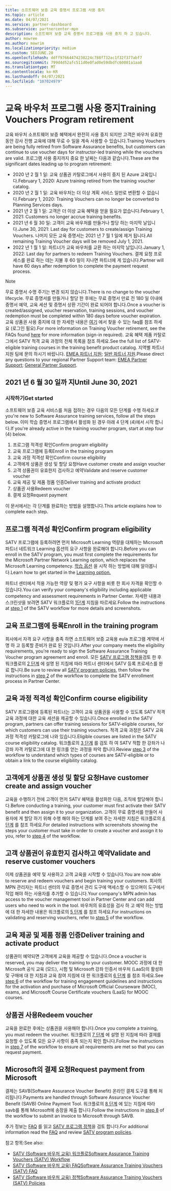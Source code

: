 ```yaml
---
title: 소프트웨어 보증 교육 증명서 프로그램 사용 중지
ms.topic: article
ms.date: 04/07/2021
ms.service: partner-dashboard
ms.subservice: partnercenter-mpn
description: 소프트웨어 보증 교육 증명서 프로그램을 사용 중지 하 고 있습니다.
author: mowree
ms.author: mowrim
ms.localizationpriority: medium
ms.custom: SEOJUNE.20
ms.openlocfilehash: ddff97664474230224c788f732ac1f32f377abf7
ms.sourcegitcommit: 799d4d52afc511d0e0fad0e59dbdfc60081a1aa8
ms.translationtype: MT
ms.contentlocale: ko-KR
ms.lasthandoff: 04/07/2021
ms.locfileid: "107024979"
---
```

# <a name="training-vouchers-program-retirement"></a><span data-ttu-id="b0bfb-103">교육 바우처 프로그램 사용 중지</span><span class="sxs-lookup"><span data-stu-id="b0bfb-103">Training Vouchers Program retirement</span></span>

<span data-ttu-id="b0bfb-104">교육 바우처 소프트웨어 보증 혜택에서 완전히 사용 중지 되지만 고객은 바우처 유효한 동안 강사 진행 교육에 대해 무료 수 일을 계속 사용할 수 있습니다.</span><span class="sxs-lookup"><span data-stu-id="b0bfb-104">Training Vouchers are being fully retired from Software Assurance benefits, but customers can continue to use voucher days for instructor-led training while the vouchers are valid.</span></span> <span data-ttu-id="b0bfb-105">프로그램 사용 중지까지 중요 한 날짜는 다음과 같습니다.</span><span class="sxs-lookup"><span data-stu-id="b0bfb-105">These are the significant dates leading up to program retirement:</span></span> 

- <span data-ttu-id="b0bfb-106">2020 년 2 월 1 일: 교육 상품권 카탈로그에서 사용이 중지 된 Azure 교육입니다.</span><span class="sxs-lookup"><span data-stu-id="b0bfb-106">February 1, 2020: Azure training retired from the training voucher catalog.</span></span>
- <span data-ttu-id="b0bfb-107">2020 년 2 월 1 일: 교육 바우처는 더 이상 계획 서비스 일만로 변환할 수 없습니다.</span><span class="sxs-lookup"><span data-stu-id="b0bfb-107">February 1, 2020: Training Vouchers can no longer be converted to Planning Services days.</span></span>  
- <span data-ttu-id="b0bfb-108">2021 년 2 월 1 일: 고객은 더 이상 교육 혜택을 얻을 필요가 없습니다.</span><span class="sxs-lookup"><span data-stu-id="b0bfb-108">February 1, 2021: Customers no longer accrue training benefits.</span></span> 
- <span data-ttu-id="b0bfb-109">2021 년 6 월 30 일: 고객이 교육 바우처를 만들거나 할당 하는 마지막 날입니다.</span><span class="sxs-lookup"><span data-stu-id="b0bfb-109">June 30, 2021: Last day for customers to create/assign Training Vouchers.</span></span> <span data-ttu-id="b0bfb-110">나머지 모든 교육 증명서는 2021 년 7 월 1 일에 제거 됩니다.</span><span class="sxs-lookup"><span data-stu-id="b0bfb-110">All remaining Training Voucher days will be removed July 1, 2021.</span></span>
- <span data-ttu-id="b0bfb-111">2022 년 1 월 1 일: 파트너가 교육 바우처를 교환 하는 마지막 날입니다.</span><span class="sxs-lookup"><span data-stu-id="b0bfb-111">January 1, 2022: Last day for partners to redeem Training Vouchers.</span></span> <span data-ttu-id="b0bfb-112">결제 요청 프로세스를 완료 하는 데는 지불 후 60 일이 지나면 파트너에 게 있습니다.</span><span class="sxs-lookup"><span data-stu-id="b0bfb-112">Partner will have 60 days after redemption to complete the payment request process.</span></span>  

>[!NOTE]
><span data-ttu-id="b0bfb-113">무료 증명서 수명 주기는 변경 되지 않습니다.</span><span class="sxs-lookup"><span data-stu-id="b0bfb-113">There is no change to the voucher lifecycle.</span></span> <span data-ttu-id="b0bfb-114">무료 증명서를 만들거나 할당 한 후에는 무료 증명서 만료 전 180 일 이내에 증명서 예약, 교육 세션 및 증명서 상환 기간이 완료 되어야 합니다.</span><span class="sxs-lookup"><span data-stu-id="b0bfb-114">Once a voucher is created/assigned, voucher reservation, training sessions, and voucher redemption must be completed within 180 days before voucher expiration.</span></span>  <span data-ttu-id="b0bfb-115">교육 상품권 사용 중지에 대 한 자세한 내용은 [여기](https://partner.microsoft.com/resources/collection/software-assurance-benefit-changes#/) 에서 찾을 수 있는 faq를 참조 하세요 (로그인 필요).</span><span class="sxs-lookup"><span data-stu-id="b0bfb-115">For more information on Training Voucher retirement, see the FAQs found [here](https://partner.microsoft.com/resources/collection/software-assurance-benefit-changes#/) for more information (sign-in required).</span></span>  <span data-ttu-id="b0bfb-116">교육 혜택 제품 카탈로그에서 SATV 적격 교육 과정의 전체 목록을 참조 하세요.</span><span class="sxs-lookup"><span data-stu-id="b0bfb-116">See the full list of SATV-eligible training courses in the training benefit product catalog.</span></span>  <span data-ttu-id="b0bfb-117">지역별 파트너 지원 팀에 문의 하시기 바랍니다. [EMEA 파트너 지원](mailto:savoucher@msdirectservices.com); [일반 파트너 지원](https://partner.microsoft.com/dashboard/support/servicerequests).</span><span class="sxs-lookup"><span data-stu-id="b0bfb-117">Please direct any questions to your regional Partner Support team: [EMEA Partner Support](mailto:savoucher@msdirectservices.com); [General Partner Support](https://partner.microsoft.com/dashboard/support/servicerequests).</span></span>

## <a name="until-june-30-2021"></a><span data-ttu-id="b0bfb-118">2021 년 6 월 30 일까 지</span><span class="sxs-lookup"><span data-stu-id="b0bfb-118">Until June 30, 2021</span></span>

### <a name="get-started"></a><span data-ttu-id="b0bfb-119">시작하기</span><span class="sxs-lookup"><span data-stu-id="b0bfb-119">Get started</span></span>

<span data-ttu-id="b0bfb-120">소프트웨어 보증 교육 서비스를 처음 접하는 경우 다음의 모든 단계를 수행 하세요.</span><span class="sxs-lookup"><span data-stu-id="b0bfb-120">If you're new to Software Assurance training services, follow all the steps below.</span></span> <span data-ttu-id="b0bfb-121">이미 학습 증명서 프로그램에서 활성화 된 경우 아래 4 단계 (4)에서 시작 합니다.</span><span class="sxs-lookup"><span data-stu-id="b0bfb-121">If you're already active in the training voucher program, start at step four (4) below.</span></span> 

1. <span data-ttu-id="b0bfb-122">프로그램 적격성 확인</span><span class="sxs-lookup"><span data-stu-id="b0bfb-122">Confirm program eligibility</span></span>
2. <span data-ttu-id="b0bfb-123">교육 프로그램에 등록</span><span class="sxs-lookup"><span data-stu-id="b0bfb-123">Enroll in the training program</span></span>
3. <span data-ttu-id="b0bfb-124">교육 과정 적격성 확인</span><span class="sxs-lookup"><span data-stu-id="b0bfb-124">Confirm course eligibility</span></span>
4. <span data-ttu-id="b0bfb-125">고객에게 상품권 생성 및 할당 요청</span><span class="sxs-lookup"><span data-stu-id="b0bfb-125">Have customer create and assign voucher</span></span>
5. <span data-ttu-id="b0bfb-126">고객 상품권이 유효한지 검사하고 예약</span><span class="sxs-lookup"><span data-stu-id="b0bfb-126">Validate and reserve customer voucher</span></span>
6. <span data-ttu-id="b0bfb-127">교육 제공 및 제품 정품 인증</span><span class="sxs-lookup"><span data-stu-id="b0bfb-127">Deliver training and activate product</span></span>
7. <span data-ttu-id="b0bfb-128">상품권 사용</span><span class="sxs-lookup"><span data-stu-id="b0bfb-128">Redeem voucher</span></span>
8. <span data-ttu-id="b0bfb-129">결제 요청</span><span class="sxs-lookup"><span data-stu-id="b0bfb-129">Request payment</span></span>

<span data-ttu-id="b0bfb-130">이 문서에서는 각 단계를 완료하는 방법을 설명합니다.</span><span class="sxs-lookup"><span data-stu-id="b0bfb-130">This article explains how to complete each step.</span></span>

## <a name="confirm-program-eligibility"></a><span data-ttu-id="b0bfb-131">프로그램 적격성 확인</span><span class="sxs-lookup"><span data-stu-id="b0bfb-131">Confirm program eligibility</span></span>

<span data-ttu-id="b0bfb-132">SATV 프로그램에 등록하려면 먼저 Microsoft Learning 역량을 대체하는 Microsoft 파트너 네트워크 Learning 옵션의 요구 사항을 완료해야 합니다.</span><span class="sxs-lookup"><span data-stu-id="b0bfb-132">Before you can enroll in the SATV program, you must first complete the requirements for the Microsoft Partner Network Learning option, which replaces the Microsoft Learning competency.</span></span> <span data-ttu-id="b0bfb-133">[학습 옵션](https://partner.microsoft.com/membership/learning-partners) 을 시작 하는 방법에 대해 알아봅니다.</span><span class="sxs-lookup"><span data-stu-id="b0bfb-133">Learn how to get started in the [Learning option.](https://partner.microsoft.com/membership/learning-partners)</span></span>

<span data-ttu-id="b0bfb-134">파트너 센터에서 적용 가능한 역량 및 평가 요구 사항을 비롯 한 회사 자격을 확인할 수 있습니다.</span><span class="sxs-lookup"><span data-stu-id="b0bfb-134">You can verify your company's eligibility including applicable competency and assessment requirements in Partner Center.</span></span> <span data-ttu-id="b0bfb-135">자세한 내용과 스크린샷을 보려면 SATV 워크플로의 [1단계](https://query.prod.cms.rt.microsoft.com/cms/api/am/binary/RE4s3bB) 지침을 따르세요.</span><span class="sxs-lookup"><span data-stu-id="b0bfb-135">Follow the instructions at [step 1](https://query.prod.cms.rt.microsoft.com/cms/api/am/binary/RE4s3bB) of the SATV workflow for more details and screenshots.</span></span>

## <a name="enroll-in-the-training-program"></a><span data-ttu-id="b0bfb-136">교육 프로그램에 등록</span><span class="sxs-lookup"><span data-stu-id="b0bfb-136">Enroll in the training program</span></span>

<span data-ttu-id="b0bfb-137">회사에서 자격 요구 사항을 충족 하면 소프트웨어 보증 교육용 eula 프로그램 계약에 서명 하 고 등록할 준비가 완료 된 것입니다.</span><span class="sxs-lookup"><span data-stu-id="b0bfb-137">After your company meets the eligibility requirements, you're ready to sign the Software Assurance Training Voucher program agreement and enroll.</span></span> <span data-ttu-id="b0bfb-138">모든 [SATV 프로그램 정책을](https://query.prod.cms.rt.microsoft.com/cms/api/am/binary/RE3koEP)검토 한 후 워크플로의 [2 단계](https://query.prod.cms.rt.microsoft.com/cms/api/am/binary/RE4s3bB) 에 설명 된 지침에 따라 파트너 센터에서 SATV 등록 프로세스를 완료 합니다.</span><span class="sxs-lookup"><span data-stu-id="b0bfb-138">Be sure to review all [SATV program policies](https://query.prod.cms.rt.microsoft.com/cms/api/am/binary/RE3koEP), then follow the instructions in [step 2](https://query.prod.cms.rt.microsoft.com/cms/api/am/binary/RE4s3bB) of the workflow to complete the SATV enrollment process in Partner Center.</span></span>


## <a name="confirm-course-eligibility"></a><span data-ttu-id="b0bfb-139">교육 과정 적격성 확인</span><span class="sxs-lookup"><span data-stu-id="b0bfb-139">Confirm course eligibility</span></span>
<span data-ttu-id="b0bfb-140">SATV 프로그램에 등록된 파트너는 고객이 교육 상품권을 사용할 수 있도록 SATV 적격 교육 과정에 대한 교육 세션을 제공할 수 있습니다.</span><span class="sxs-lookup"><span data-stu-id="b0bfb-140">Once enrolled in the SATV program, partners can offer training sessions for SATV-eligible courses, for which customers can use their training vouchers.</span></span> <span data-ttu-id="b0bfb-141">적격 교육 과정은 SATV 교육 과정 적격성 카탈로그에 나와 있습니다.</span><span class="sxs-lookup"><span data-stu-id="b0bfb-141">Eligible courses are listed in the SATV course eligibility catalog.</span></span> <span data-ttu-id="b0bfb-142">워크플로의 [3 단계](https://query.prod.cms.rt.microsoft.com/cms/api/am/binary/RE4s3bB) 를 검토 하 여 SATV 적합 한 강좌가 나 강좌 자격 카탈로그에 대 한 링크를 얻는 과정을 파악 합니다.</span><span class="sxs-lookup"><span data-stu-id="b0bfb-142">Review [step 3](https://query.prod.cms.rt.microsoft.com/cms/api/am/binary/RE4s3bB) of the workflow to understand which types of courses are SATV-eligible or to obtain a link to the course eligibility catalog.</span></span>

## <a name="have-customer-create-and-assign-voucher"></a><span data-ttu-id="b0bfb-143">고객에게 상품권 생성 및 할당 요청</span><span class="sxs-lookup"><span data-stu-id="b0bfb-143">Have customer create and assign voucher</span></span>

<span data-ttu-id="b0bfb-144">교육을 수행하기 전에 고객이 먼저 SATV 혜택을 활성화한 다음, 조직에 할당해야 합니다.</span><span class="sxs-lookup"><span data-stu-id="b0bfb-144">Before conducting a training, your customer must first activate their SATV benefit and then assign it to your organization.</span></span> <span data-ttu-id="b0bfb-145">고객이 무료 증명서를 만들어 사용자에 게 할당 하기 위해 수행 해야 하는 단계를 보여 주는 자세한 지침은 워크플로의 [4 단계](https://query.prod.cms.rt.microsoft.com/cms/api/am/binary/RE4s3bB) 를 참조 하세요.</span><span class="sxs-lookup"><span data-stu-id="b0bfb-145">For detailed instructions with screenshots showing the steps your customer must take in order to create a voucher and assign it to you, refer to [step 4](https://query.prod.cms.rt.microsoft.com/cms/api/am/binary/RE4s3bB) of the workflow.</span></span>

## <a name="validate-and-reserve-customer-vouchers"></a><span data-ttu-id="b0bfb-146">고객 상품권이 유효한지 검사하고 예약</span><span class="sxs-lookup"><span data-stu-id="b0bfb-146">Validate and reserve customer vouchers</span></span>

<span data-ttu-id="b0bfb-147">이제 상품권을 예약 및 사용하고 고객 교육을 시작할 수 있습니다.</span><span class="sxs-lookup"><span data-stu-id="b0bfb-147">You are now able to reserve and redeem vouchers and begin training your customers.</span></span> <span data-ttu-id="b0bfb-148">회사의 MPN 관리자는 파트너 센터의 무료 증명서 관리 도구에 액세스할 수 있으며이 도구에서 작업 해야 하는 사용자를 추가할 수 있습니다.</span><span class="sxs-lookup"><span data-stu-id="b0bfb-148">Your company's MPN admin has access to the voucher management tool in Partner Center and can add users who need to work in the tool.</span></span> <span data-ttu-id="b0bfb-149">바우처의 유효성을 검사 하 고 예약 하는 방법에 대 한 자세한 내용은 워크플로의 [5 단계](https://query.prod.cms.rt.microsoft.com/cms/api/am/binary/RE4s3bB) 를 참조 하세요.</span><span class="sxs-lookup"><span data-stu-id="b0bfb-149">For instructions on validating and reserving vouchers, refer to [step 5](https://query.prod.cms.rt.microsoft.com/cms/api/am/binary/RE4s3bB) of the workflow.</span></span>

## <a name="deliver-training-and-activate-product"></a><span data-ttu-id="b0bfb-150">교육 제공 및 제품 정품 인증</span><span class="sxs-lookup"><span data-stu-id="b0bfb-150">Deliver training and activate product</span></span>

<span data-ttu-id="b0bfb-151">상품권이 예약되면 고객에게 교육을 제공할 수 있습니다.</span><span class="sxs-lookup"><span data-stu-id="b0bfb-151">Once a voucher is reserved, you may deliver the training to your customer.</span></span> <span data-ttu-id="b0bfb-152">MOOC 과정에 대 한 Microsoft 공식 교육 (모드), 시험 및 Microsoft 강좌 인증서 바우처 (LaaS)의 활성화 및 구매에 대 한 지침과 교육 참여 지침에 대 한 워크플로의 [6 단계](https://query.prod.cms.rt.microsoft.com/cms/api/am/binary/RE4s3bB) 를 참조 하세요.</span><span class="sxs-lookup"><span data-stu-id="b0bfb-152">See [step 6](https://query.prod.cms.rt.microsoft.com/cms/api/am/binary/RE4s3bB) of the workflow for training engagement guidelines and instructions for the activation and purchase of Microsoft Official Courseware (MOC), exams, and Microsoft Course Certificate vouchers (LaaS) for MOOC courses.</span></span>

## <a name="redeem-voucher"></a><span data-ttu-id="b0bfb-153">상품권 사용</span><span class="sxs-lookup"><span data-stu-id="b0bfb-153">Redeem voucher</span></span>

<span data-ttu-id="b0bfb-154">교육을 완료한 후에는 상품권을 사용해야 합니다.</span><span class="sxs-lookup"><span data-stu-id="b0bfb-154">Once you complete a training, you must redeem the voucher.</span></span> <span data-ttu-id="b0bfb-155">워크플로의 [7 단계](https://query.prod.cms.rt.microsoft.com/cms/api/am/binary/RE4s3bB) 에 설명 된 지침에 따라 결제를 요청할 수 있도록 모든 요구 사항이 충족 되는지 확인 합니다.</span><span class="sxs-lookup"><span data-stu-id="b0bfb-155">Follow the instructions in [step 7](https://query.prod.cms.rt.microsoft.com/cms/api/am/binary/RE4s3bB) of the workflow to ensure all requirements are met so that you can request payment.</span></span> 


## <a name="request-payment-from-microsoft"></a><span data-ttu-id="b0bfb-156">Microsoft의 결제 요청</span><span class="sxs-lookup"><span data-stu-id="b0bfb-156">Request payment from Microsoft</span></span>

<span data-ttu-id="b0bfb-157">결제는 SAVB(Software Assurance Voucher Benefit) 온라인 결제 도구를 통해 처리됩니다.</span><span class="sxs-lookup"><span data-stu-id="b0bfb-157">Payments are handled through Software Assurance Voucher Benefit (SAVB) Online Payment Tool.</span></span> <span data-ttu-id="b0bfb-158">워크플로의 [8 단계](https://query.prod.cms.rt.microsoft.com/cms/api/am/binary/RE4s3bB) 에 있는 지침에 따라 savb를 통해 Microsoft에 송장을 제출 합니다.</span><span class="sxs-lookup"><span data-stu-id="b0bfb-158">Follow the instructions in [step 8](https://query.prod.cms.rt.microsoft.com/cms/api/am/binary/RE4s3bB) of the workflow to submit an invoice to Microsoft through SAVB.</span></span> 

<span data-ttu-id="b0bfb-159">추가 정보는 [FAQ](https://query.prod.cms.rt.microsoft.com/cms/api/am/binary/RE3kz5o) 를 읽고 [SATV 프로그램 정책](https://query.prod.cms.rt.microsoft.com/cms/api/am/binary/RE3koEP)을 검토 합니다.</span><span class="sxs-lookup"><span data-stu-id="b0bfb-159">For additional information read the [FAQ](https://query.prod.cms.rt.microsoft.com/cms/api/am/binary/RE3kz5o) and review [SATV program policies](https://query.prod.cms.rt.microsoft.com/cms/api/am/binary/RE3koEP).</span></span>

<span data-ttu-id="b0bfb-160">참고 항목:</span><span class="sxs-lookup"><span data-stu-id="b0bfb-160">See also:</span></span>

- [<span data-ttu-id="b0bfb-161">SATV (Software 바우처 교육) 워크플로</span><span class="sxs-lookup"><span data-stu-id="b0bfb-161">Software Assurance Training Vouchers (SATV) Workflow</span></span>](https://query.prod.cms.rt.microsoft.com/cms/api/am/binary/RE4s3bB)
- [<span data-ttu-id="b0bfb-162">SATV (Software 바우처 교육) FAQ</span><span class="sxs-lookup"><span data-stu-id="b0bfb-162">Software Assurance Training Vouchers (SATV) FAQ</span></span>](https://query.prod.cms.rt.microsoft.com/cms/api/am/binary/RE3kz5o)
- [<span data-ttu-id="b0bfb-163">SATV (Software 바우처 교육) 정책</span><span class="sxs-lookup"><span data-stu-id="b0bfb-163">Software Assurance Training Vouchers (SATV) Policies</span></span>](https://query.prod.cms.rt.microsoft.com/cms/api/am/binary/RE3koEP)
